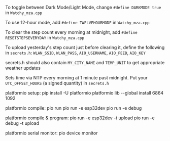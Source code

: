 To toggle between Dark Mode/Light Mode, change `#define DARKMODE true` in `Watchy_mza.cpp`

To use 12-hour mode, add `#define TWELVEHOURMODE` in `Watchy_mza.cpp`

To clear the step count every morning at midnight, add `#define RESETSTEPSEVERYDAY` in `Watchy_mza.cpp`

To upload yesterday's step count just before clearing it, define the following in `secrets.h`:
`WLAN_SSID`, `WLAN_PASS`, `AIO_USERNAME`, `AIO_FEED`, `AIO_KEY`

secrets.h should also contain `MY_CITY_NAME` and `TEMP_UNIT` to get appropriate weather updates

Sets time via NTP every morning at 1 minute past midnight.  Put your `UTC_OFFSET_HOURS` (a signed quantity) in `secrets.h`

platformio setup:
pip install -U platformio
platformio lib --global install 6864 1092

platformio compile:
pio run
pio run -e esp32dev
pio run -e debug

platformio compile & program:
pio run -e esp32dev -t upload
pio run -e debug -t upload

platformio serial monitor:
pio device monitor

